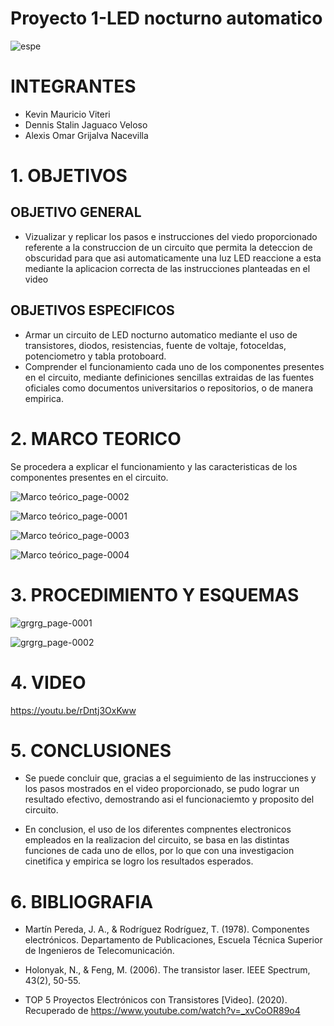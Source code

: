 # Proyecto 1-LED nocturno automatico
![espe](https://user-images.githubusercontent.com/117187676/204173965-f5741989-1012-4150-a4ec-1722212ee733.png)
# INTEGRANTES
* Kevin Mauricio Viteri
* Dennis Stalin Jaguaco Veloso
* Alexis Omar Grijalva Nacevilla
# 1. OBJETIVOS
## OBJETIVO GENERAL
* Vizualizar y replicar los pasos e instrucciones del viedo proporcionado referente a la construccion de un circuito que permita la deteccion de obscuridad para que asi automaticamente una luz LED reaccione a esta mediante la aplicacion correcta de las instrucciones planteadas en el video 
## OBJETIVOS ESPECIFICOS
* Armar un circuito de LED nocturno automatico mediante el uso de transistores, diodos, resistencias, fuente de voltaje, fotoceldas, potenciometro y tabla protoboard.
* Comprender el funcionamiento cada uno de los componentes presentes en el circuito, mediante definiciones sencillas extraidas de las fuentes oficiales como documentos universitarios o repositorios, o de manera empirica.
# 2. MARCO TEORICO
Se procedera a explicar el funcionamiento y las caracteristicas de los componentes presentes en el circuito.

![Marco teórico_page-0002](https://user-images.githubusercontent.com/117187676/204414698-2200ec69-6fa9-48eb-95f3-3456d3897b49.jpg)

![Marco teórico_page-0001](https://user-images.githubusercontent.com/117187676/204414684-a29b3d25-765d-4c59-b5e7-457d0eaf3655.jpg)

![Marco teórico_page-0003](https://user-images.githubusercontent.com/117187676/204414705-9a57686f-c43b-4ed2-b9cf-6bc27764e4a9.jpg)

![Marco teórico_page-0004](https://user-images.githubusercontent.com/117187676/204414733-6dfe6d56-65c2-47f5-bff6-3aaaef376577.jpg)

# 3. PROCEDIMIENTO Y ESQUEMAS

![grgrg_page-0001](https://user-images.githubusercontent.com/117187676/204429040-a457ae3e-336f-4e64-96fc-e327d71c1e94.jpg)

![grgrg_page-0002](https://user-images.githubusercontent.com/117187676/204429017-77f0c8e7-e6e4-42a4-8a3a-804060b1600b.jpg)

# 4. VIDEO

https://youtu.be/rDntj3OxKww 

# 5. CONCLUSIONES

* Se puede concluir que, gracias a el seguimiento de las instrucciones y los pasos mostrados en el video proporcionado, se pudo lograr un resultado efectivo, demostrando asi el funcionaciemto y proposito del circuito.

* En conclusion, el uso de los diferentes compnentes electronicos empleados en la realizacion del circuito, se basa en las distintas funciones de cada uno de ellos, por lo que con una investigacion cinetifica y empirica se logro los resultados esperados.


# 6. BIBLIOGRAFIA

* Martín Pereda, J. A., & Rodríguez Rodríguez, T. (1978). Componentes electrónicos. Departamento de Publicaciones, Escuela Técnica Superior de Ingenieros de Telecomunicación.

* Holonyak, N., & Feng, M. (2006). The transistor laser. IEEE Spectrum, 43(2), 50-55.

* TOP 5 Proyectos Electrónicos con Transistores [Video]. (2020). Recuperado de https://www.youtube.com/watch?v=_xvCoOR89o4 
